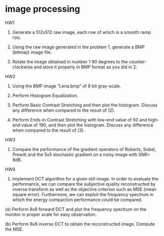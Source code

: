 # image processing
HW1
1. Generate a 512x512 raw image, each row of which is a smooth ramp r(n).

2. Using the raw image generated in the problem 1, generate a BMP (bitmap) image file.

3. Rotate the image obtained in number 1 90 degrees to the counter-clockwise and store it properly in BMP format as you did in 2. 

HW2
1. Using the BMP image “Lena.bmp” of 8 bit gray-scale.

2. Perform Histogram Equalization.

3. Perform Basic Contrast Stretching and then plot the histogram. Discuss any difference when compared to the result of (2).

4. Perform Ends-in Contrast Stretching with low-end value of 50 and high-end value of 190, and then plot the histogram. Discuss any difference when compared to the result of (3).

HW3
1. Compare the performance of the gradient operators of Roberts, Sobel, Prewitt and the 5x5 stochastic gradient on a noisy image with SNR= 8dB.

HW4
1. Implement DCT algorithm for a given still image. In order to evaluate the performance, we can compare the subjective quality reconstructed by inverse transform as well as the objective criterion such as MSE (mean square error). Furthermore, we can exploit the frequency spectrum in which the energy compaction performance could be compared.

(a) Perform 8x8 forward DCT and plot the frequency spectrum on the monitor in proper scale for easy observation.

(b) Perform 8x8 inverse DCT to obtain the reconstructed image. Compute the MSE.
